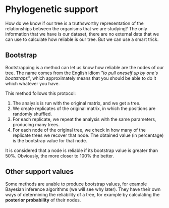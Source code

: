 # Phylogenetic support

How do we know if our tree is a truthsworthy representation of the relationships between the organisms that we are studying? The only information that we have is our dataset, there are no external data that we can use to calculate how reliable is our tree. But we can use a smart trick.

## Bootstrap

Bootstrapping is a method can let us know how reliable are the nodes of our tree. The name comes from the English idiom *"to pull oneself up by one's bootstraps"*, which approximately means that you should be able to do it which whatever you have.

This method follows this protocol:

1. The analysis is run with the original matrix, and we get a tree.
2. We create replicates of the original matrix, in which the positions are randomly shuffled.
3. For each replicate, we repeat the analysis with the same parameters, producing many trees.
4. For each node of the original tree, we check in how many of the replicate trees we recover that node. The obtained value (in percentage) is the bootstrap value for that node.

It is considered that a node is reliable if its bootstrap value is greater than 50%. Obviously, the more closer to 100% the better.

## Other support values

Some methods are unable to produce bootstrap values, for example Bayesian inference algorithms (we will see why later). They have their own ways of determining the reliability of a tree, for example by calculating the **posterior probability** of their nodes.

